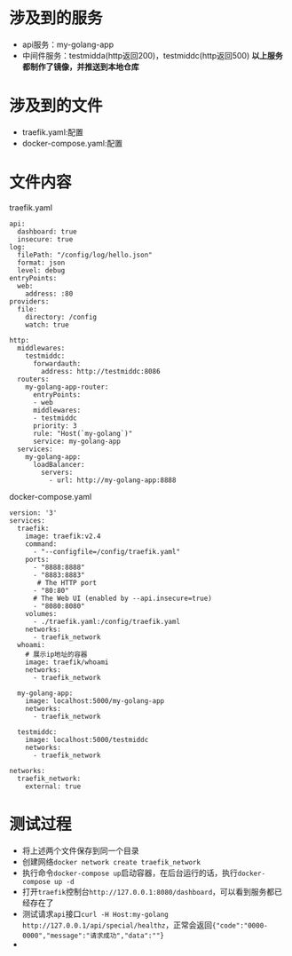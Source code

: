 # 涉及到的服务
- api服务：my-golang-app
- 中间件服务：testmidda(http返回200)，testmiddc(http返回500)
**以上服务都制作了镜像，并推送到本地仓库**

# 涉及到的文件
- traefik.yaml:配置
- docker-compose.yaml:配置

# 文件内容
traefik.yaml
```
api:
  dashboard: true
  insecure: true
log:
  filePath: "/config/log/hello.json"
  format: json
  level: debug
entryPoints:
  web:
    address: :80
providers:
  file:
    directory: /config
    watch: true

http:
  middlewares:
    testmiddc:
      forwardauth:
        address: http://testmiddc:8086
  routers:
    my-golang-app-router:
      entryPoints:
      - web
      middlewares:
      - testmiddc
      priority: 3
      rule: "Host(`my-golang`)"
      service: my-golang-app
  services:
    my-golang-app:
      loadBalancer:
        servers:
          - url: http://my-golang-app:8888
```
docker-compose.yaml
```
version: '3'
services:
  traefik:
    image: traefik:v2.4
    command:
      - "--configfile=/config/traefik.yaml"
    ports:
      - "8888:8888"
      - "8883:8883"
       # The HTTP port
      - "80:80"
      # The Web UI (enabled by --api.insecure=true)
      - "8080:8080"
    volumes:
      - ./traefik.yaml:/config/traefik.yaml
    networks:
      - traefik_network
  whoami:
    # 展示ip地址的容器
    image: traefik/whoami
    networks:
      - traefik_network

  my-golang-app:
    image: localhost:5000/my-golang-app
    networks:
      - traefik_network

  testmiddc:
    image: localhost:5000/testmiddc
    networks:
      - traefik_network

networks:
  traefik_network:
    external: true
```
# 测试过程
- 将上述两个文件保存到同一个目录
- 创建网络`docker network create traefik_network`
- 执行命令`docker-compose up`启动容器，在后台运行的话，执行`docker-compose up -d`
- 打开`traefik`控制台`http://127.0.0.1:8080/dashboard`，可以看到服务都已经存在了
- 测试请求`api`接口`curl -H Host:my-golang http://127.0.0.1/api/special/healthz`，正常会返回`{"code":"0000-0000","message":"请求成功","data":""}`
- 

